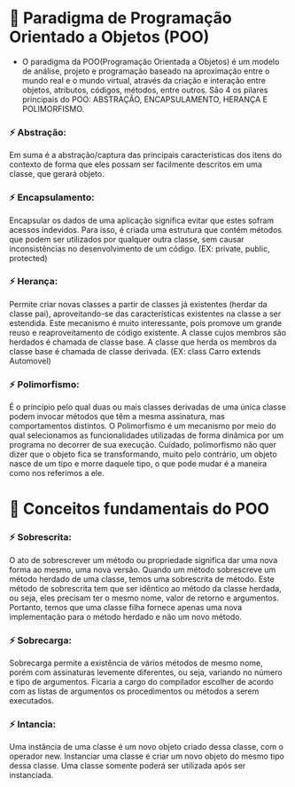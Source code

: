 # 📖 Paradigma de Programação Orientado a Objetos (POO)

- O paradigma da POO(Programação Orientada a Objetos) é um modelo de análise, projeto e programação baseado na aproximação entre o mundo real e o mundo virtual, através da criação e interação entre objetos, atributos, códigos, métodos, entre outros. São 4 os pilares principais do POO: ABSTRAÇÃO, ENCAPSULAMENTO, HERANÇA E POLIMORFISMO.

### ⚡ Abstração:
  Em suma é a abstração/captura das principais caracteristicas dos itens do contexto de forma que eles possam ser facilmente descritos em uma classe, que gerará objeto. 

### ⚡ Encapsulamento:
  Encapsular os dados de uma aplicação significa evitar que estes sofram acessos indevidos. Para isso, é criada uma estrutura que contém métodos que podem ser utilizados por qualquer outra classe, sem causar inconsistências no desenvolvimento de um código. (EX: private, public, protected)

### ⚡ Herança:
 Permite criar novas classes a partir de classes já existentes (herdar da classe pai), aproveitando-se das características existentes na classe a ser estendida. Este mecanismo é muito interessante, pois promove um grande reuso e reaproveitamento de código existente. A classe cujos membros são herdados é chamada de classe base. A classe que herda os membros da classe base é chamada de classe derivada. (EX: class Carro extends Automovel)
  
### ⚡ Polimorfismo:
É o princípio pelo qual duas ou mais classes derivadas  de uma única classe podem invocar métodos que têm a mesma assinatura, mas comportamentos distintos. O Polimorfismo é um mecanismo por meio do qual selecionamos as funcionalidades utilizadas de forma dinâmica por um programa no decorrer de sua execução. Cuidado, polimorfismo não quer dizer que o objeto fica se transformando, muito pelo contrário, um objeto nasce de um tipo e morre daquele tipo, o que pode mudar é a maneira como nos referimos a ele.


# 📖 Conceitos fundamentais do POO

### ⚡ Sobrescrita:
  O ato de sobrescrever um método ou propriedade significa dar uma nova forma ao mesmo, uma nova versão. Quando um método sobrescreve um método herdado de uma classe, temos uma sobrescrita de método. Este método de sobrescrita tem que ser idêntico ao método da classe herdada, ou seja, eles precisam ter o mesmo nome, valor de retorno e argumentos. Portanto, temos que uma classe filha fornece apenas uma nova implementação para o método herdado e não um novo método.

### ⚡ Sobrecarga:
  Sobrecarga permite a existência de vários métodos de mesmo nome, porém com assinaturas levemente diferentes, ou seja, variando no número e tipo de argumentos. Ficaria a cargo do compilador escolher de acordo com as listas de argumentos os procedimentos ou métodos a serem executados.

### ⚡ Intancia: 
  Uma instância de uma classe é um novo objeto criado dessa classe, com o operador new. Instanciar uma classe é criar um novo objeto do mesmo tipo dessa classe. Uma classe somente poderá ser utilizada após ser instanciada.


